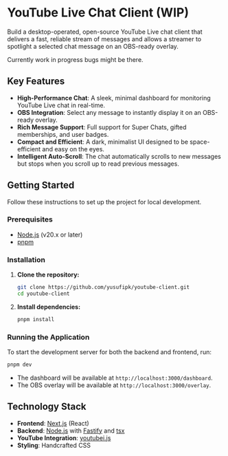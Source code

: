 # YouTube Live Chat Client (WIP)

Build a desktop-operated, open-source YouTube Live chat client that delivers a fast, reliable stream of messages and allows a streamer to spotlight a selected chat message on an OBS-ready overlay.

Currently work in progress bugs might be there.

## Key Features

- **High-Performance Chat**: A sleek, minimal dashboard for monitoring YouTube Live chat in real-time.
- **OBS Integration**: Select any message to instantly display it on an OBS-ready overlay.
- **Rich Message Support**: Full support for Super Chats, gifted memberships, and user badges.
- **Compact and Efficient**: A dark, minimalist UI designed to be space-efficient and easy on the eyes.
- **Intelligent Auto-Scroll**: The chat automatically scrolls to new messages but stops when you scroll up to read previous messages.

## Getting Started

Follow these instructions to set up the project for local development.

### Prerequisites

- [Node.js](https://nodejs.org/) (v20.x or later)
- [pnpm](https://pnpm.io/)

### Installation

1.  **Clone the repository:**

    ```bash
    git clone https://github.com/yusufipk/youtube-client.git
    cd youtube-client
    ```

2.  **Install dependencies:**

    ```bash
    pnpm install
    ```

### Running the Application

To start the development server for both the backend and frontend, run:

```bash
pnpm dev
```

- The dashboard will be available at `http://localhost:3000/dashboard`.
- The OBS overlay will be available at `http://localhost:3000/overlay`.

## Technology Stack

- **Frontend**: [Next.js](https://nextjs.org/) (React)
- **Backend**: [Node.js](https://nodejs.org/) with [Fastify](https://www.fastify.io/) and [tsx](https://github.com/esbuild-kit/tsx)
- **YouTube Integration**: [youtubei.js](https://github.com/LuanRT/YouTube.js)
- **Styling**: Handcrafted CSS
